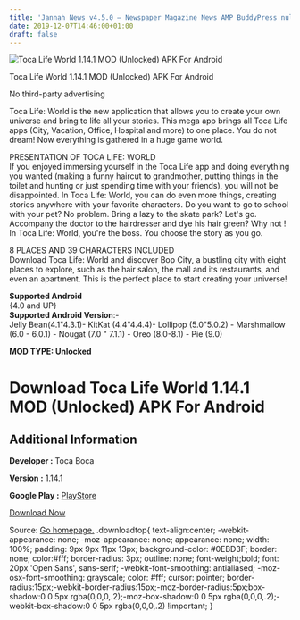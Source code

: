 ```yaml
---
title: 'Jannah News v4.5.0 – Newspaper Magazine News AMP BuddyPress nulled'
date: 2019-12-07T14:46:00+01:00
draft: false
---
```


![Toca Life World 1.14.1 MOD (Unlocked) APK For Android](https://i0.wp.com/apkhome.net/wp-content/uploads/2019/12/Toca-Life-World-1.png "Toca Life World 1.14.1 MOD (Unlocked) APK For Android")

  

Toca Life World 1.14.1 MOD (Unlocked) APK For Android

No third-party advertising

Toca Life: World is the new application that allows you to create your own universe and bring to life all your stories. This mega app brings all Toca Life apps (City, Vacation, Office, Hospital and more) to one place. You do not dream! Now everything is gathered in a huge game world.

PRESENTATION OF TOCA LIFE: WORLD  
If you enjoyed immersing yourself in the Toca Life app and doing everything you wanted (making a funny haircut to grandmother, putting things in the toilet and hunting or just spending time with your friends), you will not be disappointed. In Toca Life: World, you can do even more things, creating stories anywhere with your favorite characters. Do you want to go to school with your pet? No problem. Bring a lazy to the skate park? Let's go. Accompany the doctor to the hairdresser and dye his hair green? Why not ! In Toca Life: World, you're the boss. You choose the story as you go.

8 PLACES AND 39 CHARACTERS INCLUDED  
Download Toca Life: World and discover Bop City, a bustling city with eight places to explore, such as the hair salon, the mall and its restaurants, and even an apartment. This is the perfect place to start creating your universe!

**Supported Android**  
{4.0 and UP}  
**Supported Android Version**:-  
Jelly Bean(4.1"4.3.1)- KitKat (4.4"4.4.4)- Lollipop (5.0"5.0.2) - Marshmallow (6.0 - 6.0.1) - Nougat (7.0 " 7.1.1) - Oreo (8.0-8.1) - Pie (9.0)

**MOD TYPE: Unlocked**

Download Toca Life World 1.14.1 MOD (Unlocked) APK For Android
==============================================================

Additional Information
----------------------

**Developer :** Toca Boca

**Version :** 1.14.1

**Google Play :** [PlayStore](https://play.google.com/store/apps/details?id=com.tocaboca.tocalifeworld)

  

[Download Now](https://store4app.co/post/toca-life-world-1-14-1-mod-unlocked-apk-for-android_1575726748)

  
Source: [Go homepage.](https://store4app.co/post/toca-life-world-1-14-1-mod-unlocked-apk-for-android_1575726748) .downloadtop{ text-align:center; -webkit-appearance: none; -moz-appearance: none; appearance: none; width: 100%; padding: 9px 9px 11px 13px; background-color: #0EBD3F; border: none; color:#fff; border-radius: 3px; outline: none; font-weight;bold; font: 20px 'Open Sans', sans-serif; -webkit-font-smoothing: antialiased; -moz-osx-font-smoothing: grayscale; color: #fff; cursor: pointer; border-radius:15px;-webkit-border-radius:15px;-moz-border-radius:5px;box-shadow:0 0 5px rgba(0,0,0,.2);-moz-box-shadow:0 0 5px rgba(0,0,0,.2);-webkit-box-shadow:0 0 5px rgba(0,0,0,.2) !important; }